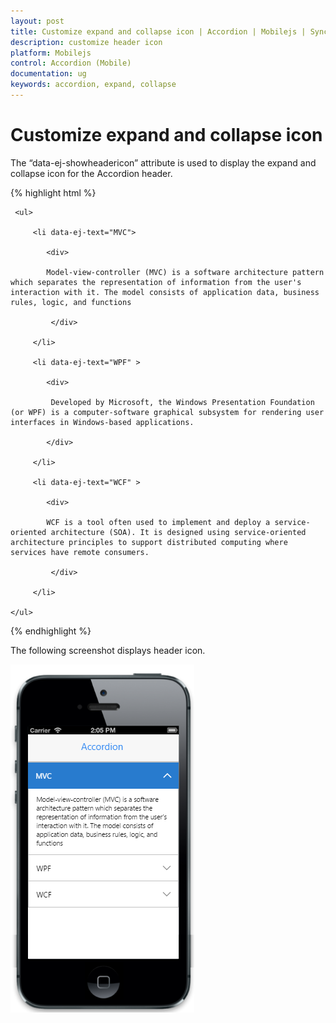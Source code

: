 ```yaml
---
layout: post
title: Customize expand and collapse icon | Accordion | Mobilejs | Syncfusion
description: customize header icon
platform: Mobilejs
control: Accordion (Mobile)
documentation: ug
keywords: accordion, expand, collapse
---
```


# Customize expand and collapse icon

The “data-ej-showheadericon” attribute is used to display the expand and collapse icon for the Accordion header. 

{% highlight html %}

<div id="accordion_sample" data-role="ejmaccordion" data-ej-showheadericon="true">

     <ul>

         <li data-ej-text="MVC">

            <div>

            Model-view-controller (MVC) is a software architecture pattern which separates the representation of information from the user's interaction with it. The model consists of application data, business rules, logic, and functions

             </div>

         </li>

         <li data-ej-text="WPF" >

            <div>

             Developed by Microsoft, the Windows Presentation Foundation (or WPF) is a computer-software graphical subsystem for rendering user interfaces in Windows-based applications.

            </div>

         </li>              

         <li data-ej-text="WCF" >

            <div>

            WCF is a tool often used to implement and deploy a service-oriented architecture (SOA). It is designed using service-oriented architecture principles to support distributed computing where services have remote consumers.

             </div>

         </li>  

    </ul>

</div> 

{% endhighlight %}

The following screenshot displays header icon.

![](Customize-Header-Icon_images/Customize-Header-Icon_img1.png)
